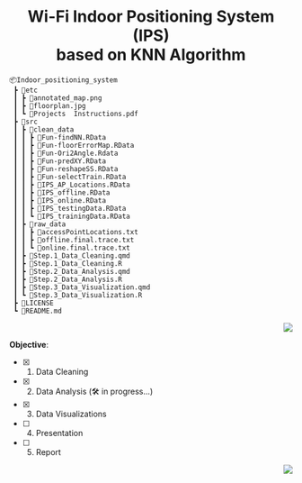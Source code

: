 <h1 align="center"> Wi-Fi Indoor Positioning System (IPS) <br/> based on KNN Algorithm </h1>

```
📦Indoor_positioning_system
 ┣ 📂etc
 ┃ ┣ 📄annotated_map.png
 ┃ ┣ 📄floorplan.jpg
 ┃ ┗ 📄Projects  Instructions.pdf
 ┣ 📂src
 ┃ ┣ 📂clean_data
 ┃ ┃ ┣ 📄Fun-findNN.RData
 ┃ ┃ ┣ 📄Fun-floorErrorMap.RData
 ┃ ┃ ┣ 📄Fun-Ori2Angle.Rdata
 ┃ ┃ ┣ 📄Fun-predXY.RData
 ┃ ┃ ┣ 📄Fun-reshapeSS.RData
 ┃ ┃ ┣ 📄Fun-selectTrain.RData
 ┃ ┃ ┣ 📄IPS_AP_Locations.RData
 ┃ ┃ ┣ 📄IPS_offline.RData
 ┃ ┃ ┣ 📄IPS_online.RData
 ┃ ┃ ┣ 📄IPS_testingData.RData
 ┃ ┃ ┗ 📄IPS_trainingData.RData
 ┃ ┣ 📂raw_data
 ┃ ┃ ┣ 📄accessPointLocations.txt
 ┃ ┃ ┣ 📄offline.final.trace.txt
 ┃ ┃ ┗ 📄online.final.trace.txt
 ┃ ┣ 📄Step.1_Data_Cleaning.qmd
 ┃ ┣ 📄Step.1_Data_Cleaning.R
 ┃ ┣ 📄Step.2_Data_Analysis.qmd
 ┃ ┣ 📄Step.2_Data_Analysis.R
 ┃ ┣ 📄Step.3_Data_Visualization.qmd
 ┃ ┗ 📄Step.3_Data_Visualization.R
 ┣ 📄LICENSE
 ┗ 📄README.md
```

<p align="right">
<a href="https://github.com/cyrus-pdx/Indoor_positioning_system/tree/SingSong" target="_blank">
<img src="https://img.shields.io/badge/Wi--Fi IPS-v0.1-blue.svg?logo=Wikiquote" />
</a>
</p>

**Objective**:
- [x] 1. Data Cleaning 
- [x] 2. Data Analysis (🛠️ in progress...)
- [x] 3. Data Visualizations 
- [ ] 4. Presentation 
- [ ] 5. Report

<p align="right">
<a href="https://github.com/cyrus-pdx/Indoor_positioning_system/tree/SingSong" target="_blank">
<img src="https://img.shields.io/github/last-commit/cyrus-pdx/Indoor_positioning_system/SingSong" />
</a>
</p>

